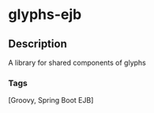# glyphs-ejb

## Description
A library for shared components of glyphs

### Tags
[Groovy, Spring Boot EJB]
